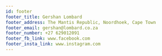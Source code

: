 ```yaml
---
id: footer
footer_title: Gershan Lombard
footer_address: The Mantis Republic, Noordhoek, Cape Town
footer_email: gershan@lombard.co.za
footer_number: +27 629012091
footer_fb_link: www.facebook.com
footer_insta_link: www.instagram.com
---
```

